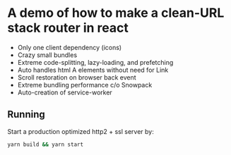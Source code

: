 # A demo of how to make a clean-URL stack router in react

- Only one client dependency (icons)
- Crazy small bundles
- Extreme code-splitting, lazy-loading, and prefetching
- Auto handles html A elements without need for Link
- Scroll restoration on browser back event
- Extreme bundling performance c/o Snowpack
- Auto-creation of service-worker

## Running

Start a production optimized http2 + ssl server by:

```bash
yarn build && yarn start
```

